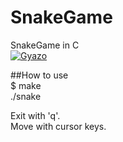 # SnakeGame
SnakeGame in C  
[![Gyazo](http://i.gyazo.com/d94dd3ec4898422e5c014c4ae5f0716b.gif)](http://gyazo.com/d94dd3ec4898422e5c014c4ae5f0716b)

##How to use  
$ make  
./snake  
  
Exit with 'q'.  
Move with cursor keys.
